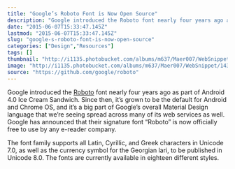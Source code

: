 ```yaml
---
title: "Google’s Roboto Font is Now Open Source"
description: "Google introduced the Roboto font nearly four years ago as part of Android 4.0 Ice Cream Sandwich. Since then, it’s grown to be the default for Android and Chrome OS, and it’s a big part of Google’s overall Material Design language that we’re seeing spread across many of its web services as well. Google has announced that their signature font “Roboto” is now officially free to use by any e-reader company."
date: "2015-06-07T15:33:47.145Z"
lastmod: "2015-06-07T15:33:47.145Z"
slug: "google-s-roboto-font-is-now-open-source"
categories: ["Design","Resources"]
tags: []
thumbnail: "http://i1135.photobucket.com/albums/m637/Maer007/WebSnippet/th_1433691210077_zpsvbi7eqbc.png"
image: "http://i1135.photobucket.com/albums/m637/Maer007/WebSnippet/1433691210077_zpsvbi7eqbc.png"
source: "https://github.com/google/roboto"
---
```



Google introduced the [Roboto](https://github.com/google/roboto) font nearly four years ago as part of Android 4.0 Ice Cream Sandwich. Since then, it’s grown to be the default for Android and Chrome OS, and it’s a big part of Google’s overall Material Design language that we’re seeing spread across many of its web services as well. Google has announced that their signature font “Roboto” is now officially free to use by any e-reader company.

The font family supports all Latin, Cyrillic, and Greek characters in Unicode 7.0, as well as the currency symbol for the Georgian lari, to be published in Unicode 8.0\. The fonts are currently available in eighteen different styles.